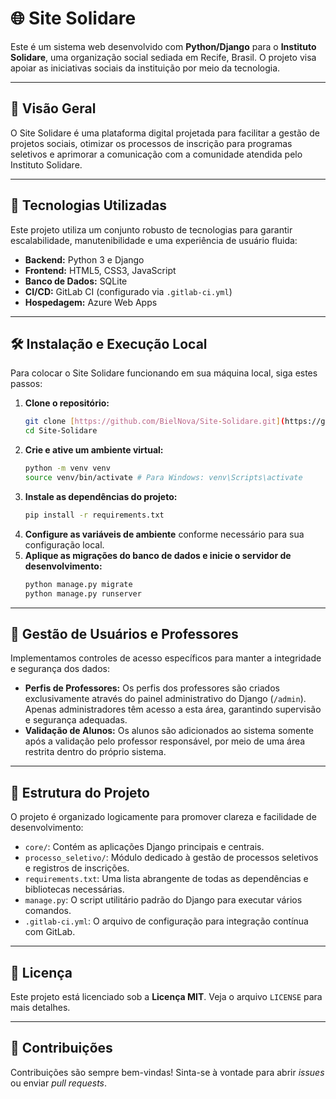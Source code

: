 # 🌐 Site Solidare

Este é um sistema web desenvolvido com **Python/Django** para o **Instituto Solidare**, uma organização social sediada em Recife, Brasil. O projeto visa apoiar as iniciativas sociais da instituição por meio da tecnologia.

---

## 📌 Visão Geral

O Site Solidare é uma plataforma digital projetada para facilitar a gestão de projetos sociais, otimizar os processos de inscrição para programas seletivos e aprimorar a comunicação com a comunidade atendida pelo Instituto Solidare.

---

## 🚀 Tecnologias Utilizadas

Este projeto utiliza um conjunto robusto de tecnologias para garantir escalabilidade, manutenibilidade e uma experiência de usuário fluida:

* **Backend:** Python 3 e Django
* **Frontend:** HTML5, CSS3, JavaScript
* **Banco de Dados:** SQLite
* **CI/CD:** GitLab CI (configurado via `.gitlab-ci.yml`)
* **Hospedagem:** Azure Web Apps

---

## 🛠️ Instalação e Execução Local

Para colocar o Site Solidare funcionando em sua máquina local, siga estes passos:

1.  **Clone o repositório:**
    ```bash
    git clone [https://github.com/BielNova/Site-Solidare.git](https://github.com/BielNova/Site-Solidare.git)
    cd Site-Solidare
    ```
2.  **Crie e ative um ambiente virtual:**
    ```bash
    python -m venv venv
    source venv/bin/activate # Para Windows: venv\Scripts\activate
    ```
3.  **Instale as dependências do projeto:**
    ```bash
    pip install -r requirements.txt
    ```
4.  **Configure as variáveis de ambiente** conforme necessário para sua configuração local.
5.  **Aplique as migrações do banco de dados e inicie o servidor de desenvolvimento:**
    ```bash
    python manage.py migrate
    python manage.py runserver
    ```

---

## 🔑 Gestão de Usuários e Professores

Implementamos controles de acesso específicos para manter a integridade e segurança dos dados:

* **Perfis de Professores:** Os perfis dos professores são criados exclusivamente através do painel administrativo do Django (`/admin`). Apenas administradores têm acesso a esta área, garantindo supervisão e segurança adequadas.
* **Validação de Alunos:** Os alunos são adicionados ao sistema somente após a validação pelo professor responsável, por meio de uma área restrita dentro do próprio sistema.

---

## 📁 Estrutura do Projeto

O projeto é organizado logicamente para promover clareza e facilidade de desenvolvimento:

* `core/`: Contém as aplicações Django principais e centrais.
* `processo_seletivo/`: Módulo dedicado à gestão de processos seletivos e registros de inscrições.
* `requirements.txt`: Uma lista abrangente de todas as dependências e bibliotecas necessárias.
* `manage.py`: O script utilitário padrão do Django para executar vários comandos.
* `.gitlab-ci.yml`: O arquivo de configuração para integração contínua com GitLab.

---

## 📄 Licença

Este projeto está licenciado sob a **Licença MIT**. Veja o arquivo `LICENSE` para mais detalhes.

---

## 🤝 Contribuições

Contribuições são sempre bem-vindas! Sinta-se à vontade para abrir *issues* ou enviar *pull requests*.

